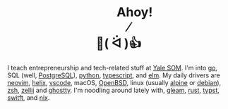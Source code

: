 <h1 align="center">&nbsp;&nbsp;&nbsp;&nbsp;&nbsp;&nbsp;&nbsp;&nbsp;&nbsp;&nbsp;&nbsp;Ahoy!<br>&nbsp;&nbsp;&nbsp;&nbsp;&nbsp;&nbsp;&nbsp;⁄<br>👋( ᐛ )👍</h1>

I teach entrepreneurship and tech-related stuff at [Yale SOM](https://som.yale.edu/).
I'm into [go](https://golang.org/),
SQL (well, [PostgreSQL](https://www.postgresql.org/)),
 [python](https://www.python.org/),
 [typescript](https://www.typescriptlang.org), and
[elm](https://elm-lang.org/). 
My daily drivers are [neovim](https://neovim.io/),
[helix](https://helix-editor.com/),
[vscode](https://code.visualstudio.com/), macOS, [OpenBSD](https://www.openbsd.org/), linux (usually [alpine](https://alpinelinux.org) or [debian](https://www.debian.org)), [zsh](https://www.zsh.org/),
[zellij](https://zellij.dev/)
and
[ghostty](https://ghostty.org/). 
I'm noodling around lately with, [gleam](https://gleam.run), [rust](https://www.rust-lang.org/), [typst](https://github.com/typst/typst), [switft](https://www.swift.org),
and [nix](https://nixos.org).
